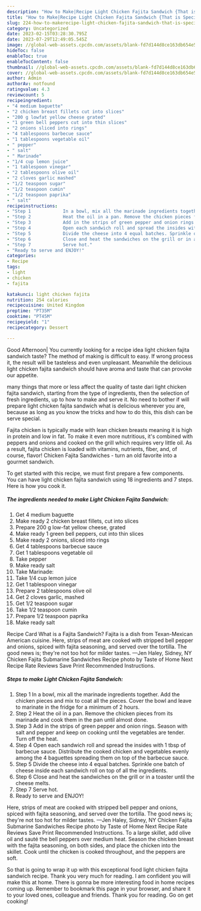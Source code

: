 ```yaml
---
description: "How to Make|Recipe Light Chicken Fajita Sandwich {That is Special"
title: "How to Make|Recipe Light Chicken Fajita Sandwich {That is Special"
slug: 224-how-to-makerecipe-light-chicken-fajita-sandwich-that-is-special
category: Uncategorized
date: 2023-02-15T03:28:30.795Z
date: 2023-07-29T12:49:05.545Z
image: //global-web-assets.cpcdn.com/assets/blank-fd7d144d8ce163db654e5a02c40b08a2775adb7897d16e4062681dc7e1b2800f.png
hideToc: false
enableToc: true
enableTocContent: false
thumbnail: //global-web-assets.cpcdn.com/assets/blank-fd7d144d8ce163db654e5a02c40b08a2775adb7897d16e4062681dc7e1b2800f.png
cover: //global-web-assets.cpcdn.com/assets/blank-fd7d144d8ce163db654e5a02c40b08a2775adb7897d16e4062681dc7e1b2800f.png
author: Admin
authorAv: notfound
ratingvalue: 4.3
reviewcount: 5
recipeingredient:
- "4 medium baguette"
- "2 chicken breast fillets cut into slices"
- "200 g lowfat yellow cheese grated"
- "1 green bell peppers cut into thin slices"
- "2 onions sliced into rings"
- "4 tablespoons barbecue sauce"
- "1 tablespoons vegetable oil"
- " pepper"
- " salt"
- " Marinade"
- "1/4 cup lemon juice"
- "1 tablespoon vinegar"
- "2 tablespoons olive oil"
- "2 cloves garlic mashed"
- "1/2 teaspoon sugar"
- "1/2 teaspoon cumin"
- "1/2 teaspoon paprika"
- " salt"
recipeinstructions:
- "Step 1            In a bowl, mix all the marinade ingredients together. Add the chicken pieces and mix to coat all the pieces. Cover the bowl and leave to marinate in the fridge for a minimum of 2 hours."
- "Step 2            Heat the oil in a pan. Remove the chicken pieces from its marinade and cook them in the pan until almost done."
- "Step 3            Add in the strips of green pepper and onion rings. Season with salt and pepper and keep on cooking until the vegetables are tender. Turn off the heat."
- "Step 4            Open each sandwich roll and spread the insides with 1 tbsp of barbecue sauce. Distribute the cooked chicken and vegetables evenly among the 4 baguettes spreading them on top of the barbecue sauce."
- "Step 5            Divide the cheese into 4 equal batches. Sprinkle one batch of cheese inside each sandwich roll on top of all the ingredients."
- "Step 6            Close and heat the sandwiches on the grill or in a toaster until the cheese melts."
- "Step 7            Serve hot."
- "Ready to serve and ENJOY!"
categories:
- Recipe
tags:
- light
- chicken
- fajita

katakunci: light chicken fajita 
nutrition: 254 calories
recipecuisine: United Kingdom
preptime: "PT35M"
cooktime: "PT45M"
recipeyield: "1"
recipecategory: Dessert

---
```



Good Afternoon| You currently looking for a recipe idea light chicken fajita sandwich taste? The method of making is difficult to easy. If wrong process it, the result will be tasteless and even unpleasant. Meanwhile the delicious light chicken fajita sandwich should have aroma and taste that can provoke our appetite.






many things that more or less affect the quality of taste dari light chicken fajita sandwich, starting from the type of ingredients, then the selection of fresh ingredients, up to how to make and serve it. No need to bother if will prepare light chicken fajita sandwich what is delicious wherever you are, because as long as you know the tricks and how to do this, this dish can be serve  special.


Fajita chicken is typically made with lean chicken breasts meaning it is high in protein and low in fat. To make it even more nutritious, it&#39;s combined with peppers and onions and cooked on the grill which requires very little oil. As a result, fajita chicken is loaded with vitamins, nutrients, fiber, and, of course, flavor! Chicken Fajita Sandwiches - turn an old favorite into a gourmet sandwich.


To get started with this recipe, we must first prepare a few components. You can have light chicken fajita sandwich using 18 ingredients and 7 steps. Here is how you cook it.

<!--inarticleads1-->

##### The ingredients needed to make Light Chicken Fajita Sandwich:

1. Get 4 medium baguette
1. Make ready 2 chicken breast fillets, cut into slices
1. Prepare 200 g low-fat yellow cheese, grated
1. Make ready 1 green bell peppers, cut into thin slices
1. Make ready 2 onions, sliced into rings
1. Get 4 tablespoons barbecue sauce
1. Get 1 tablespoons vegetable oil
1. Take  pepper
1. Make ready  salt
1. Take  Marinade:
1. Take 1/4 cup lemon juice
1. Get 1 tablespoon vinegar
1. Prepare 2 tablespoons olive oil
1. Get 2 cloves garlic, mashed
1. Get 1/2 teaspoon sugar
1. Take 1/2 teaspoon cumin
1. Prepare 1/2 teaspoon paprika
1. Make ready  salt


Recipe Card What is a Fajita Sandwich? Fajita is a dish from Texan-Mexican American cuisine. Here, strips of meat are cooked with stripped bell pepper and onions, spiced with fajita seasoning, and served over the tortilla. The good news is; they&#39;re not too hot for milder tastes. —Jen Haley, Sidney, NY Chicken Fajita Submarine Sandwiches Recipe photo by Taste of Home Next Recipe Rate Reviews Save Print Recommended Instructions. 

<!--inarticleads2-->

##### Steps to make Light Chicken Fajita Sandwich:

1. Step 1            In a bowl, mix all the marinade ingredients together. Add the chicken pieces and mix to coat all the pieces. Cover the bowl and leave to marinate in the fridge for a minimum of 2 hours.
1. Step 2            Heat the oil in a pan. Remove the chicken pieces from its marinade and cook them in the pan until almost done.
1. Step 3            Add in the strips of green pepper and onion rings. Season with salt and pepper and keep on cooking until the vegetables are tender. Turn off the heat.
1. Step 4            Open each sandwich roll and spread the insides with 1 tbsp of barbecue sauce. Distribute the cooked chicken and vegetables evenly among the 4 baguettes spreading them on top of the barbecue sauce.
1. Step 5            Divide the cheese into 4 equal batches. Sprinkle one batch of cheese inside each sandwich roll on top of all the ingredients.
1. Step 6            Close and heat the sandwiches on the grill or in a toaster until the cheese melts.
1. Step 7            Serve hot.
1. Ready to serve and ENJOY!

Here, strips of meat are cooked with stripped bell pepper and onions, spiced with fajita seasoning, and served over the tortilla. The good news is; they&#39;re not too hot for milder tastes. —Jen Haley, Sidney, NY Chicken Fajita Submarine Sandwiches Recipe photo by Taste of Home Next Recipe Rate Reviews Save Print Recommended Instructions. To a large skillet, add olive oil and sauté the bell peppers over medium heat. Season the chicken breast with the fajita seasoning, on both sides, and place the chicken into the skillet. Cook until the chicken is cooked throughout, and the peppers are soft. 

So that is going to wrap it up with this exceptional food light chicken fajita sandwich recipe. Thank you very much for reading. I am confident you will make this at home. There is gonna be more interesting food in home recipes coming up. Remember to bookmark this page in your browser, and share it to your loved ones, colleague and friends. Thank you for reading. Go on get cooking!
